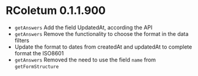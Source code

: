 # RColetum 0.1.1.900

* `getAnswers` Add the field UpdatedAt, according the API
* `getAnswers` Remove the functionality to choose the format in the data filters 
* Update the format to dates from createdAt and updatedAt to complete format the
  ISO8601
* `getAnswers` Removed the need to use the field `name` from `getFormStructure`

